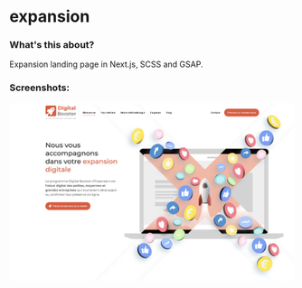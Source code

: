 # expansion

### What's this about?
Expansion landing page in Next.js, SCSS and GSAP.

### Screenshots:
![preview](public/preview.png)
